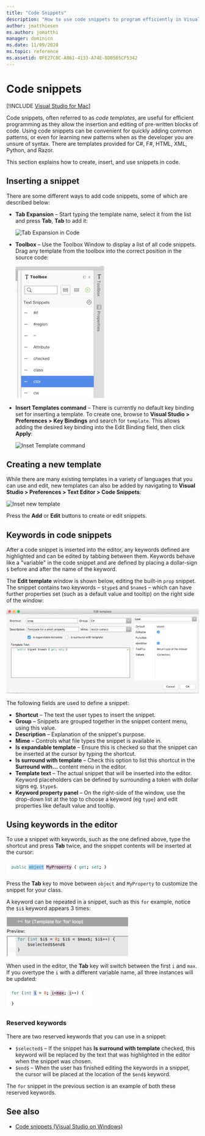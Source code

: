 ```yaml
---
title: "Code Snippets"
description: "How to use code snippets to program efficiently in Visual Studio for Mac"
author: jmatthiesen
ms.author: jomatthi
manager: dominicn
ms.date: 11/09/2020
ms.topic: reference
ms.assetid: 0FE27C0C-A861-4133-A74E-8D0505CF5342
---
```

# Code snippets

 [!INCLUDE [Visual Studio for Mac](~/includes/applies-to-version/vs-mac-only.md)]

Code snippets, often referred to as _code templates_, are useful for efficient programming as they allow the insertion and editing of pre-written blocks of code. Using code snippets can be convenient for quickly adding common patterns, or even for learning new patterns when as the developer you are unsure of syntax. There are templates provided for C#, F#, HTML, XML, Python, and Razor.

This section explains how to create, insert, and use snippets in code.

## Inserting a snippet

There are some different ways to add code snippets, some of which are described below:

- **Tab Expansion** &ndash; Start typing the template name, select it from the list and press **Tab**, **Tab** to add it:

  ![Tab Expansion in Code](media/source-editor-image13.png)

- **Toolbox** &ndash; Use the Toolbox Window to display a list of all code snippets. Drag any template from the toolbox into the correct position in the source code:

  [![Code snippets in Toolbox](media/source-editor-image14-sml.png)](media/source-editor-image14.png#lightbox)

- **Insert Templates command** &ndash; There is currently no default key binding set for inserting a template. To create one, browse to **Visual Studio > Preferences > Key Bindings** and search for `template`. This allows adding the desired key binding into the Edit Binding field, then click **Apply**:

  ![Inset Template command](media/source-editor-image15.png)

## Creating a new template

While there are many existing templates in a variety of languages that you can use and edit, new templates can also be added by navigating to **Visual Studio > Preferences > Text Editor > Code Snippets**:

![Inset new template](media/source-editor-image12.png)

Press the **Add** or **Edit** buttons to create or edit snippets.

## Keywords in code snippets

After a code snippet is inserted into the editor, any keywords defined are highlighted and can be edited by tabbing between them. Keywords behave like a "variable" in the code snippet and are defined by placing a dollar-sign `$` before and after the name of the keyword. 

The **Edit template** window is shown below, editing the built-in `prop` snippet. The snippet contains two keywords &ndash; `$type$` and `$name$` &ndash; which can have further properties set (such as a default value and tooltip) on the right side of the window:

![Edit template window](media/source-editor-image12z.png)

The following fields are used to define a snippet:

- **Shortcut** &ndash; The text the user types to insert the snippet.
- **Group** &ndash; Snippets are grouped together in the snippet content menu, using this value.
- **Description** &ndash; Explanation of the snippet's purpose.
- **Mime** &ndash; Controls what file types the snippet is available in.
- **Is expandable template** &ndash; Ensure this is checked so that the snippet can be inserted at the cursor by typing the shortcut.
- **Is surround with template** &ndash; Check this option to list this shortcut in the **Surround with...** content menu in the editor.
- **Template text** &ndash; The actual snippet that will be inserted into the editor. Keyword placeholders can be defined by surrounding a token with dollar signs eg. `$type$`.
- **Keyword property panel** &ndash; On the right-side of the window, use the drop-down list at the top to choose a keyword (eg `type`) and edit properties like default value and tooltip.

## Using keywords in the editor

To use a snippet with keywords, such as the one defined above, type the shortcut and press **Tab** twice, and the snippet contents will be inserted at the cursor:

![Inserted snippet showing keywords](media/source-editor-image12a.png)

Press the **Tab** key to move between `object` and `MyProperty` to customize the snippet for your class.

A keyword can be repeated in a snippet, such as this `for` example, notice the `$i$` keyword appears 3 times:

![Snippet template with repeated keywords](media/source-editor-image12b.png)

When used in the editor, the **Tab** key will switch between the first `i` and `max`. If you overtype the `i` with a different variable name, all three instances will be updated:

![Inserted snippet showing multiple keywords](media/source-editor-image12c.png)

### Reserved keywords

There are two reserved keywords that you can use in a snippet:

- `$selected$` &ndash; If the snippet has **Is surround with template** checked, this keyword will be replaced by the text that was highlighted in the editor when the snippet was chosen.
- `$end$` &ndash; When the user has finished editing the keywords in a snippet, the cursor will be placed at the location of the `$end$` keyword.

The `for` snippet in the previous section is an example of both these reserved keywords.

## See also

- [Code snippets (Visual Studio on Windows)](/visualstudio/ide/code-snippets)
